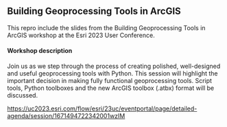 ## Building Geoprocessing Tools in ArcGIS

This repro include the slides from the Building Geoprocessing Tools in ArcGIS workshop at the Esri 2023 User Conference.

#### Workshop description

Join us as we step through the process of creating polished, well-designed and useful geoprocessing tools with Python. This session will highlight the important decision in making fully functional geoprocessing tools. Script tools, Python toolboxes and the new ArcGIS toolbox (.atbx) format will be discussed.

https://uc2023.esri.com/flow/esri/23uc/eventportal/page/detailed-agenda/session/1671494722342001wzIM
